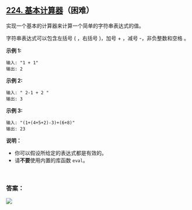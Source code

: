 ## [224. 基本计算器](https://leetcode-cn.com/problems/basic-calculator/)（困难）

实现一个基本的计算器来计算一个简单的字符串表达式的值。

字符串表达式可以包含左括号 ( ，右括号 )，加号 + ，减号 -，非负整数和空格  。

**示例 1:**

```
输入: "1 + 1"
输出: 2
```

**示例 2:**

```
输入: " 2-1 + 2 "
输出: 3
```

**示例 3:**

```
输入: "(1+(4+5+2)-3)+(6+8)"
输出: 23
```

**说明：**

- 你可以假设所给定的表达式都是有效的。
- 请**不要**使用内置的库函数 `eval`。

<br/>

### 答案：

















![](https://img-blog.csdnimg.cn/20200807155236311.png)

#### 